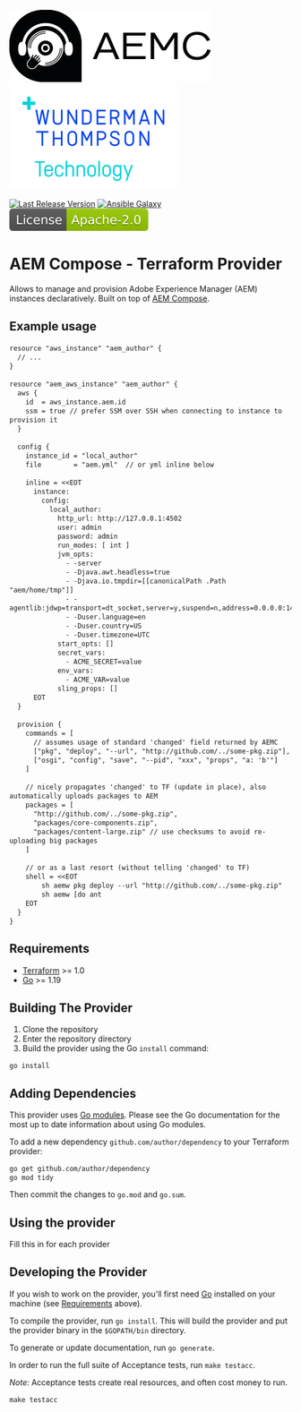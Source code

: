 ![AEM Compose Logo](https://github.com/wttech/terraform-provider-aem/raw/main/images/logo-with-text.png)
[![WTT Logo](https://github.com/wttech/terraform-provider-aem/raw/main/images/wtt-logo.png)](https://www.wundermanthompson.com/service/technology)

[![Last Release Version](https://img.shields.io/github/v/release/wttech/aemc?color=lightblue&label=Last%20Release)](https://github.com/wttech/terraform-provider-aem/tags)
[![Ansible Galaxy](https://img.shields.io/ansible/collection/2218?label=Ansible%20Galaxy)](https://galaxy.ansible.com/wttech/aem)
[![Apache License, Version 2.0, January 2004](https://github.com/wttech/terraform-provider-aem/raw/main/images/apache-license-badge.svg)](http://www.apache.org/licenses/)

# AEM Compose - Terraform Provider

Allows to manage and provision Adobe Experience Manager (AEM) instances declaratively. 
Built on top of [AEM Compose](https://github.com/wttech/aemc).

## Example usage

```hcl
resource "aws_instance" "aem_author" {
  // ...
}

resource "aem_aws_instance" "aem_author" {
  aws {
    id  = aws_instance.aem.id
    ssm = true // prefer SSM over SSH when connecting to instance to provision it
  }

  config {
    instance_id = "local_author"
    file        = "aem.yml"  // or yml inline below

    inline = <<EOT
      instance:
        config:
          local_author:
            http_url: http://127.0.0.1:4502
            user: admin
            password: admin
            run_modes: [ int ]
            jvm_opts:
              - -server
              - -Djava.awt.headless=true
              - -Djava.io.tmpdir=[[canonicalPath .Path "aem/home/tmp"]]
              - -agentlib:jdwp=transport=dt_socket,server=y,suspend=n,address=0.0.0.0:14502
              - -Duser.language=en
              - -Duser.country=US
              - -Duser.timezone=UTC
            start_opts: []
            secret_vars:
              - ACME_SECRET=value
            env_vars:
              - ACME_VAR=value
            sling_props: []
      EOT
  }

  provision {
    commands = [
      // assumes usage of standard 'changed' field returned by AEMC
      ["pkg", "deploy", "--url", "http://github.com/../some-pkg.zip"],
      ["osgi", "config", "save", "--pid", "xxx", "props", "a: 'b'"]
    ]

    // nicely propagates 'changed' to TF (update in place), also automatically uploads packages to AEM
    packages = [
      "http://github.com/../some-pkg.zip",
      "packages/core-components.zip",
      "packages/content-large.zip" // use checksums to avoid re-uploading big packages
    ]

    // or as a last resort (without telling 'changed' to TF) 
    shell = <<EOT
        sh aemw pkg deploy --url "http://github.com/../some-pkg.zip"
        sh aemw [do ant
    EOT
  }
}
```

## Requirements

- [Terraform](https://developer.hashicorp.com/terraform/downloads) >= 1.0
- [Go](https://golang.org/doc/install) >= 1.19

## Building The Provider

1. Clone the repository
1. Enter the repository directory
1. Build the provider using the Go `install` command:

```shell
go install
```

## Adding Dependencies

This provider uses [Go modules](https://github.com/golang/go/wiki/Modules).
Please see the Go documentation for the most up to date information about using Go modules.

To add a new dependency `github.com/author/dependency` to your Terraform provider:

```shell
go get github.com/author/dependency
go mod tidy
```

Then commit the changes to `go.mod` and `go.sum`.

## Using the provider

Fill this in for each provider

## Developing the Provider

If you wish to work on the provider, you'll first need [Go](http://www.golang.org) installed on your machine (see [Requirements](#requirements) above).

To compile the provider, run `go install`. This will build the provider and put the provider binary in the `$GOPATH/bin` directory.

To generate or update documentation, run `go generate`.

In order to run the full suite of Acceptance tests, run `make testacc`.

*Note:* Acceptance tests create real resources, and often cost money to run.

```shell
make testacc
```
